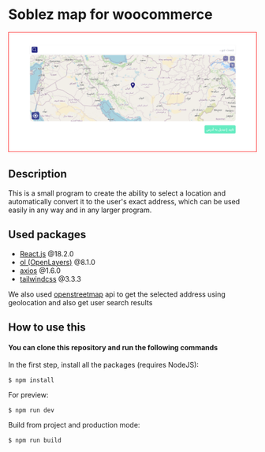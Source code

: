 # Soblez map for woocommerce
![Algorithm schema](./public/Screenshot.png)

## Description
This is a small program to create the ability to select a location and automatically convert it to the user's exact address, which can be used easily in any way and in any larger program.

## Used packages
* [React.js](https://react.dev/) @18.2.0
* [ol (OpenLayers)](https://openlayers.org/) @8.1.0
* [axios](https://axios-http.com/) @1.6.0
* [tailwindcss](https://tailwindcss.com/) @3.3.3

We also used [openstreetmap](https://nominatim.openstreetmap.org/) api to get the selected address using geolocation and also get user search results

## How to use this
#### You can clone this repository and run the following commands
In the first step, install all the packages (requires NodeJS):
```
$ npm install
```

For preview:
```
$ npm run dev
```

Build from project and production mode:
```
$ npm run build
```
